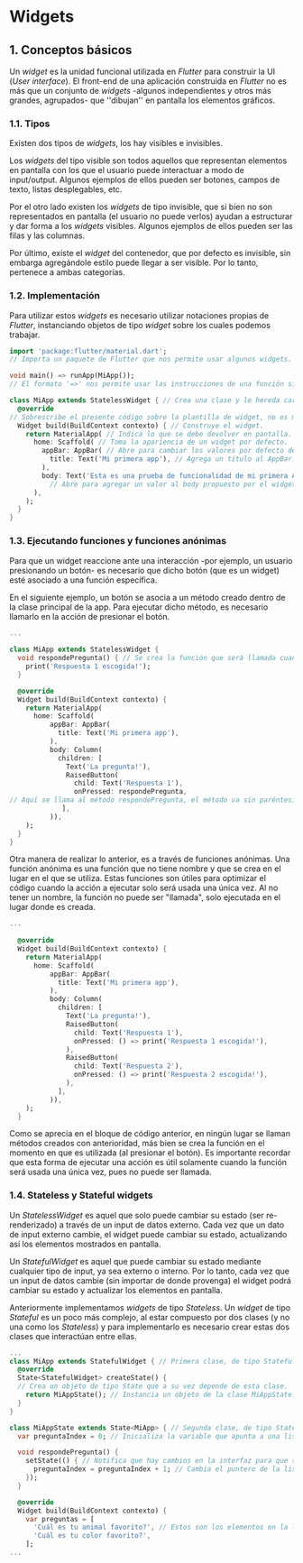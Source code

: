 # Widgets

## 1. Conceptos básicos 

Un *widget* es la unidad funcional utilizada en *Flutter* para construir la UI (*User interface*). El front-end de una aplicación construida en *Flutter* no es más que un conjunto de *widgets* -algunos independientes y otros más grandes, agrupados- que ''dibujan'' en pantalla los elementos gráficos. 

### 1.1. Tipos

Existen dos tipos de *widgets*, los hay visibles e invisibles.

Los *widgets* del tipo visible son todos aquellos que representan elementos en pantalla con los que el usuario puede interactuar a modo de input/output. Algunos ejemplos de ellos pueden ser botones, campos de texto, listas desplegables, etc. 

Por el otro lado existen los *widgets* de tipo invisible, que si bien no son representados en pantalla (el usuario no puede verlos) ayudan a estructurar y dar forma a los *widgets* visibles. Algunos ejemplos de ellos pueden ser las filas y las columnas. 

Por último, existe el *widget* del contenedor, que por defecto es invisible, sin embarga agregándole estilo puede llegar a ser visible. Por lo tanto, pertenece a ambas categorías. 

### 1.2. Implementación 

Para utilizar estos *widgets* es necesario utilizar notaciones propias de *Flutter*, instanciando objetos de tipo *widget* sobre los cuales podemos trabajar. 

```dart
import 'package:flutter/material.dart'; 
// Importa un paquete de Flutter que nos permite usar algunos widgets.

void main() => runApp(MiApp()); 
// El formato '=>' nos permite usar las instrucciones de una función siempre y cuando dentro de la función haya una única instrucción.

class MiApp extends StatelessWidget { // Crea una clase y le hereda características de widget
  @override 
// Sobrescribe el presente código sobre la plantilla de widget, no es mecesario hacerlo, pero se considera buena práctica para declarar la intencionalidad. 
  Widget build(BuildContext contexto) { // Construye el widget.
    return MaterialApp( // Indica lo que se debe devolver en pantalla.
      home: Scaffold( // Toma la apariencia de un widget por defecto.
        appBar: AppBar( // Abre para cambiar los valores por defecto del AppBar
          title: Text('Mi primera app'), // Agrega un título al AppBar.
        ),
        body: Text('Esta es una prueba de funcionalidad de mi primera App'),
          // Abre para agregar un valor al body propuesto por el widget.
      ),
    );
  }
}
```

### 1.3.  Ejecutando funciones y funciones anónimas

Para que un widget reaccione ante una interacción -por ejemplo, un usuario presionando un botón- es necesario que dicho botón (que es un widget) esté asociado a una función específica. 

En el siguiente ejemplo, un botón se asocia a un método creado dentro de la clase principal de la app. Para ejecutar dicho método, es necesario llamarlo en la acción de presionar el botón.

```dart
...
    
class MiApp extends StatelessWidget {
  void respondePregunta() { // Se crea la función que será llamada cuando se presione el botón.
    print('Respuesta 1 escogida!');
  }

  @override
  Widget build(BuildContext contexto) {
    return MaterialApp(
      home: Scaffold(
          appBar: AppBar(
            title: Text('Mi primera app'),
          ),
          body: Column(
            children: [
              Text('La pregunta!'),
              RaisedButton(
                child: Text('Respuesta 1'),
                onPressed: respondePregunta, 
// Aquí se llama al método respondePregunta, el método va sin paréntesis porque lo que se busca no es que el método sea ejecutado cuando es leído, sino más bien que sea ejecutado cuando se presiona el botón. Para ello solo se usa el nombre del método el cual apunta (pointer) hacia el método.
             ],
          )),
    );
  }
}
```

Otra manera de realizar lo anterior, es a través de funciones anónimas. Una función anónima es una función que no tiene nombre y que se crea en el lugar en el que se utiliza. Estas funciones son útiles para optimizar el código cuando la acción a ejecutar solo será usada una única vez. Al no tener un nombre, la función no puede ser "llamada", solo ejecutada en el lugar donde es creada. 

```dart
... 
    
  @override
  Widget build(BuildContext contexto) {
    return MaterialApp(
      home: Scaffold(
          appBar: AppBar(
            title: Text('Mi primera app'),
          ),
          body: Column(
            children: [
              Text('La pregunta!'),
              RaisedButton(
                child: Text('Respuesta 1'),
                onPressed: () => print('Respuesta 1 escogida!'),
              ),
              RaisedButton(
                child: Text('Respuesta 2'),
                onPressed: () => print('Respuesta 2 escogida!'),
              ),
            ],
          )),
    );
  }
```

Como se aprecia en el bloque de código anterior, en ningún lugar se llaman métodos creados con anterioridad, más bien se crea la función en el momento en que es utilizada (al presionar el botón). Es importante recordar que esta forma de ejecutar una acción es útil solamente cuando la función será usada una única vez, pues no puede ser llamada. 

### 1.4. Stateless y Stateful widgets

Un *StatelessWidget* es aquel que solo puede cambiar su estado (ser re-renderizado) a través de un input de datos externo. Cada vez que un dato de input externo cambie, el widget puede cambiar su estado, actualizando así los elementos mostrados en pantalla. 

Un *StatefulWidget* es aquel que puede cambiar su estado mediante cualquier tipo de input, ya sea externo o interno. Por lo tanto, cada vez que un input de datos cambie (sin importar de donde provenga) el widget podrá cambiar su estado y actualizar los elementos en pantalla. 

Anteriormente implementamos *widgets* de tipo *Stateless*. Un *widget* de tipo *Stateful* es un poco más complejo, al estar compuesto por dos clases (y no una como los *Stateless*) y para implementarlo es necesario crear estas dos clases que interactúan entre ellas. 

```dart
...
class MiApp extends StatefulWidget { // Primera clase, de tipo Stateful.
  @override
  State<StatefulWidget> createState() { 
  // Crea un objeto de tipo State que a su vez depende de esta clase. 
    return MiAppState(); // Instancia un objeto de la clase MiAppState.
  }
}

class MiAppState extends State<MiApp> { // Segunda clase, de tipo State (persistente)
  var preguntaIndex = 0; // Inicializa la variable que apunta a una lista en su primer valor.

  void respondePregunta() {
    setState(() { // Notifica que hay cambios en la interfaz para que se actualice. 
      preguntaIndex = preguntaIndex + 1; // Cambia el puntero de la lista al siguiente elemento. 
    });
  }

  @override
  Widget build(BuildContext contexto) {
    var preguntas = [
      'Cuál es tu animal favorito?', // Estos son los elementos en la lista. 
      'Cuál es tu color favorito?',
    ];
...

```

